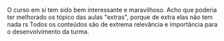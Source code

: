 O curso em si tem sido bem interessante e maravilhoso. Acho que poderia ter melhorado os tópico das aulas "extras", porque de extra elas não tem nada rs 
Todos os conteúdos são de extrema relevância e importância para o desenvolvimento da turma.